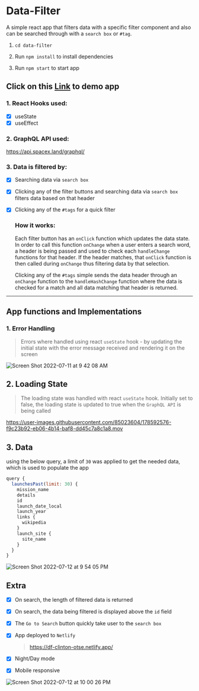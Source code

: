 # Data-Filter
A simple react app that filters data with a specific filter component and also can be searched through with a `search box` or `#tag`.

1. `cd data-filter`

2. Run `npm install` to install dependencies

3. Run `npm start` to start app

## Click on this <a href="https://df-clinton-otse.netlify.app/">Link<a> to demo app

### 1. React Hooks used:
- [x] useState
- [x] useEffect

### 2. GraphQL API used:

https://api.spacex.land/graphql/

### 3. Data is filtered by:

- [x] Searching data via `search box`
- [x] Clicking any of the filter buttons and searching data via `search box` filters data based on that header
- [x] Clicking any of the `#tags` for a quick filter
  
  ### How it works:
 
  Each filter button has an `onClick` function which updates the data state. In order to call this function `onChange` when a user enters a search            word, a header is being passed and used to check each `handleChange` functions for that header. If the header matches, that `onClick` function is then      called during `onChange` thus filtering data by that selection.
 
  Clicking any of the `#tags` simple sends the data header through an `onChange` function to the `handleHashChange` function where the data is checked for    a match and all data matching that header is returned.
  

---
## App functions and Implementations

### 1. Error Handling

> Errors where handled using react `useState` hook - by updating the initial state with the error message received and rendering it on the screen
  
![Screen Shot 2022-07-11 at 9 42 08 AM](https://user-images.githubusercontent.com/85023604/178226675-5660c2bc-503c-4cb7-a2f4-655fd3423e05.png)

## 2. Loading State

> The loading state was handled with react `useState` hook. Initially set to false, the loading state is updated to true when the `GraphQL API` is being called

https://user-images.githubusercontent.com/85023604/178592576-f9c23b92-eb06-4b14-baf8-dd45c7a8c1a8.mov 

## 3. Data

using the below query, a limit of `30` was applied to get the needed data, which is used to populate the app

```js
query {
  launchesPast(limit: 30) {
    mission_name
    details
    id
    launch_date_local
    launch_year
    links {
      wikipedia
    }
    launch_site {
      site_name
    }
  }
}
```
![Screen Shot 2022-07-12 at 9 54 05 PM](https://user-images.githubusercontent.com/85023604/178593423-d04f2db1-6546-4fea-8f03-d1ddcc6c0458.png)

## Extra

- [x] On search, the length of filtered data is returned
- [x] On search, the data being filtered is displayed above the `id` field
- [x] The `Go to Search` button quickly take user to the `search box` 
- [x] App deployed to `Netlify` 
  
  > https://df-clinton-otse.netlify.app/
  
  
- [x] Night/Day mode 
- [x] Mobile responsive
  
![Screen Shot 2022-07-12 at 10 00 26 PM](https://user-images.githubusercontent.com/85023604/178594478-8f3e3ead-e174-41a0-b34a-71b47d332bf5.png)
